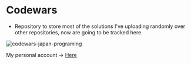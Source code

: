 # Codewars

- Repository to store most of the solutions I've uploading randomly over other repositories, now are going to be tracked here.

![codewars-japan-programing](https://user-images.githubusercontent.com/68082746/206587615-ddaa55af-8c59-445d-82dc-8ff03e0a6e06.jpg)

My personal account -> [Here](https://www.codewars.com/users/jd_apprentice)
